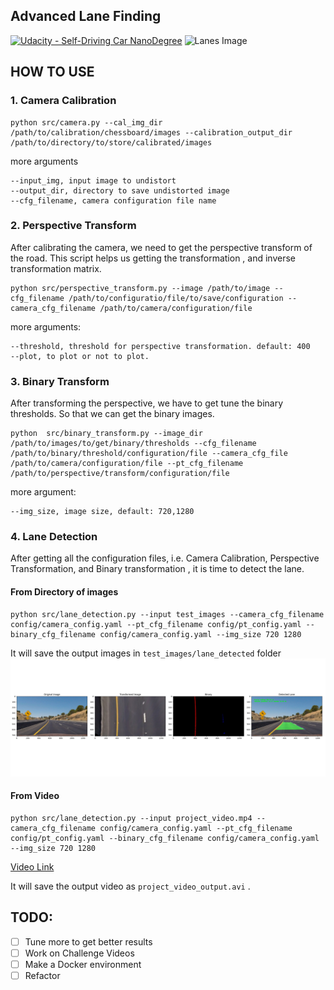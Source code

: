 ## Advanced Lane Finding
[![Udacity - Self-Driving Car NanoDegree](https://s3.amazonaws.com/udacity-sdc/github/shield-carnd.svg)](http://www.udacity.com/drive)
![Lanes Image](./examples/example_output.jpg)

## HOW TO USE

### 1. Camera Calibration

```
python src/camera.py --cal_img_dir /path/to/calibration/chessboard/images --calibration_output_dir /path/to/directory/to/store/calibrated/images
```

more arguments
```
--input_img, input image to undistort
--output_dir, directory to save undistorted image
--cfg_filename, camera configuration file name

```

### 2. Perspective Transform

After calibrating the camera, we need to get the perspective transform of the road. This script helps us getting the transformation , and inverse transformation matrix.

```
python src/perspective_transform.py --image /path/to/image --cfg_filename /path/to/configuratio/file/to/save/configuration --camera_cfg_filename /path/to/camera/configuration/file
```

more arguments:

```
--threshold, threshold for perspective transformation. default: 400
--plot, to plot or not to plot.

```

### 3. Binary Transform

After transforming the perspective, we have to get tune the binary thresholds. So that we can get the binary images.

```
python  src/binary_transform.py --image_dir /path/to/images/to/get/binary/thresholds --cfg_filename /path/to/binary/threshold/configuration/file --camera_cfg_file /path/to/camera/configuration/file --pt_cfg_filename /path/to/perspective/transform/configuration/file 

```

more argument:

```
--img_size, image size, default: 720,1280

```

### 4. Lane Detection

After getting all the configuration files, i.e. Camera Calibration, Perspective Transformation, and Binary transformation , it is time to detect the lane.

#### From Directory of images

```
python src/lane_detection.py --input test_images --camera_cfg_filename config/camera_config.yaml --pt_cfg_filename config/pt_config.yaml --binary_cfg_filename config/camera_config.yaml --img_size 720 1280

```
It will save the output images in `test_images/lane_detected` folder
![detected image](test_images/lane_detected/0.jpg)

#### From Video

```
python src/lane_detection.py --input project_video.mp4 --camera_cfg_filename config/camera_config.yaml --pt_cfg_filename config/pt_config.yaml --binary_cfg_filename config/camera_config.yaml --img_size 720 1280

```
[Video Link](https://youtu.be/NudXllMCQsQ)

It will save the output video as `project_video_output.avi` .

## TODO:

- [ ] Tune more to get better results
- [ ] Work on Challenge Videos
- [ ] Make a Docker environment
- [ ] Refactor
